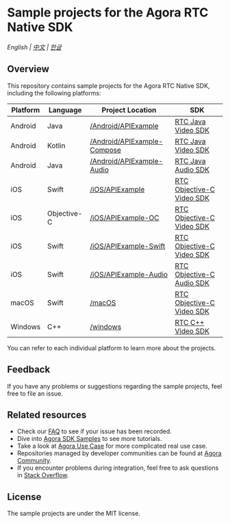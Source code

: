 # Sample projects for the Agora RTC Native SDK

_English | [中文](README.zh.md) | [한글](README.kr.md)_

## Overview

This repository contains sample projects for the Agora RTC Native SDK, including the following platforms:

| Platform | Language    | Project Location                                           | SDK                                                                       |
|----------|-------------|------------------------------------------------------------|---------------------------------------------------------------------------|
| Android  | Java        | [/Android/APIExample](/Android/APIExample)                 | [RTC Java Video SDK](https://docs.agora.io/en/sdks?platform=android)      |
| Android  | Kotlin      | [/Android/APIExample-Compose](/Android/APIExample-Compose) | [RTC Java Video SDK](https://docs.agora.io/en/sdks?platform=android)      |
| Android  | Java        | [/Android/APIExample-Audio](/Android/APIExample-Audio)     | [RTC Java Audio SDK](https://docs.agora.io/en/sdks?platform=android)      |
| iOS      | Swift       | [/iOS/APIExample](/iOS/APIExample)                         | [RTC Objective-C Video SDK](https://docs.agora.io/en/sdks?platform=ios)   |
| iOS      | Objective-C | [/iOS/APIExample-OC](/iOS/APIExample-OC)                   | [RTC Objective-C Video SDK](https://docs.agora.io/en/sdks?platform=ios)   |
| iOS      | Swift       | [/iOS/APIExample-Swift](/iOS/APIExample-Swift)             | [RTC Objective-C Video SDK](https://docs.agora.io/en/sdks?platform=ios)   |
| iOS      | Swift       | [/iOS/APIExample-Audio](/iOS/APIExample-Audio)             | [RTC Objective-C Audio SDK](https://docs.agora.io/en/sdks?platform=ios)   |
| macOS    | Swift       | [/macOS](/macOS)                                           | [RTC Objective-C Video SDK](https://docs.agora.io/en/sdks?platform=macos) |
| Windows  | C++         | [/windows](/windows)                                       | [RTC C++ Video SDK](https://docs.agora.io/en/sdks?platform=windows)       |

You can refer to each individual platform to learn more about the projects.

## Feedback

If you have any problems or suggestions regarding the sample projects, feel free to file an issue.

## Related resources

- Check our [FAQ](https://docs.agora.io/en/faq) to see if your issue has been recorded.
- Dive into [Agora SDK Samples](https://github.com/AgoraIO) to see more tutorials.
- Take a look at [Agora Use Case](https://github.com/AgoraIO-usecase) for more complicated real use case.
- Repositories managed by developer communities can be found at [Agora Community](https://github.com/AgoraIO-Community).
- If you encounter problems during integration, feel free to ask questions in [Stack Overflow](https://stackoverflow.com/questions/tagged/agora.io).

## License

The sample projects are under the MIT license.
